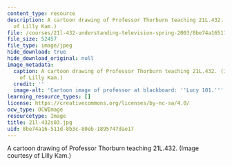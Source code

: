 ```yaml
---
content_type: resource
description: A cartoon drawing of Professor Thorburn teaching 21L.432. (Image courtesy
  of Lilly Kam.)
file: /courses/21l-432-understanding-television-spring-2003/8be74a16511d8b3c80eb1895747dae17_21l-432s03.jpg
file_size: 52457
file_type: image/jpeg
hide_download: true
hide_download_original: null
image_metadata:
  caption: A cartoon drawing of Professor Thorburn teaching 21L.432. (Image courtesy
    of Lilly Kam.)
  credit: ''
  image-alt: 'Cartoon image of professor at blackboard: ''Lucy 101.'''
learning_resource_types: []
license: https://creativecommons.org/licenses/by-nc-sa/4.0/
ocw_type: OCWImage
resourcetype: Image
title: 21l-432s03.jpg
uid: 8be74a16-511d-8b3c-80eb-1895747dae17
---
```

A cartoon drawing of Professor Thorburn teaching 21L.432. (Image courtesy of Lilly Kam.)